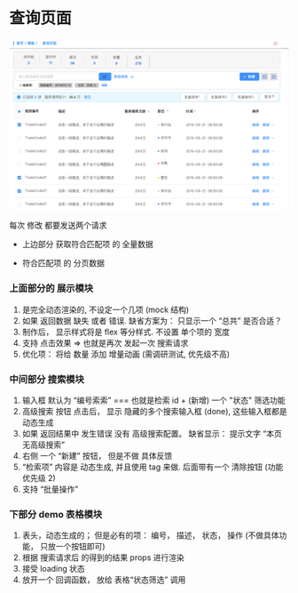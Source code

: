 # 查询页面

![](./docs/query.png)

每次 修改 都要发送两个请求
* 上边部分 获取符合匹配项 的 全量数据

* 符合匹配项 的 分页数据

### 上面部分的 展示模块

1. 是完全动态渲染的, 不设定一个几项 (mock 结构)
2. 如果 返回数据 缺失 或者 错误. 缺省方案为： 只显示一个 “总共” 是否合适？
3. 制作后， 显示样式将是 flex 等分样式. 不设置 单个项的 宽度
4. 支持 点击效果 => 也就是再次 发起一次 搜索请求
5. 优化项： 将给 数量 添加 增量动画 (需调研测试, 优先级不高)

### 中间部分 搜索模块

1. 输入框 默认为 “编号索索” === 也就是检索 id + (新增) 一个 "状态" 筛选功能
2. 高级搜索 按钮 点击后， 显示 隐藏的多个搜索输入框 (done), 这些输入框都是 动态生成
3. 如果 返回结果中 发生错误 没有 高级搜索配置。 缺省显示： 提示文字 “本页无高级搜索”
4. 右侧 一个 “新建” 按钮， 但是不做 具体反馈
5. “检索项” 内容是 动态生成, 并且使用 tag 来做. 后面带有一个 清除按钮 (功能 优先级 2)
6. 支持 “批量操作”

### 下部分 demo 表格模块
1. 表头，动态生成的； 但是必有的项： 编号， 描述， 状态， 操作 (不做具体功能， 只放一个按钮即可)
2. 根据 搜索请求后 的得到的结果 props 进行渲染
3. 接受 loading 状态
4. 放开一个 回调函数， 放给 表格“状态筛选” 调用
